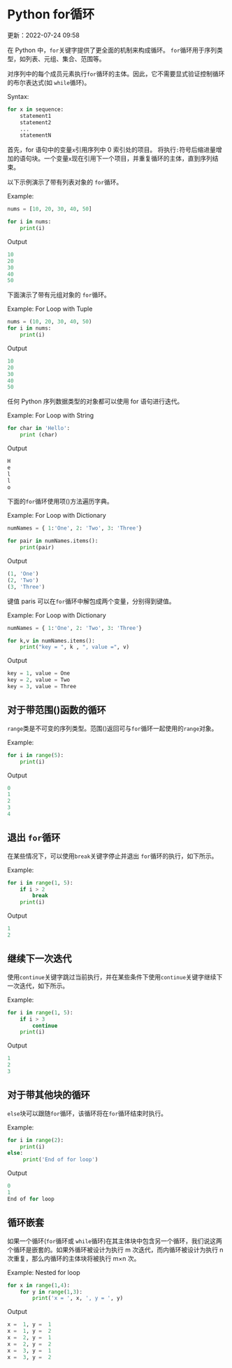 # Python for循环

更新：2022-07-24 09:58

在 Python 中，`for`关键字提供了更全面的机制来构成循环。 `for`循环用于序列类型，如列表、元组、集合、范围等。

对序列中的每个成员元素执行`for`循环的主体。因此，它不需要显式验证控制循环的布尔表达式(如 `while`循环)。

Syntax:

```py
for x in sequence:
    statement1
    statement2
    ...
    statementN
```

首先，for 语句中的变量`x`引用序列中 0 索引处的项目。 将执行`:`符号后缩进量增加的语句块。一个变量`x`现在引用下一个项目，并重复循环的主体，直到序列结束。

以下示例演示了带有列表对象的 `for`循环。

Example: 

```py
nums = [10, 20, 30, 40, 50]

for i in nums:
    print(i) 
```

Output

```py
10
20
30
40
50 
```

下面演示了带有元组对象的 `for`循环。

Example: For Loop with Tuple 

```py
nums = (10, 20, 30, 40, 50)
for i in nums:
    print(i) 
```

Output

```py
10
20
30
40
50 
```

任何 Python 序列数据类型的对象都可以使用 for 语句进行迭代。

Example: For Loop with String 

```py
for char in 'Hello':
    print (char) 
```

Output

```py
H
e
l
l
o 
```

下面的`for`循环使用项()方法遍历字典。

Example: For Loop with Dictionary 

```py
numNames = { 1:'One', 2: 'Two', 3: 'Three'}

for pair in numNames.items():
    print(pair) 
```

Output

```py
(1, 'One')
(2, 'Two')
(3, 'Three')
```

键值 paris 可以在`for`循环中解包成两个变量，分别得到键值。

Example: For Loop with Dictionary 

```py
numNames = { 1:'One', 2: 'Two', 3: 'Three'}

for k,v in numNames.items():
    print("key = ", k , ", value =", v) 
```

Output

```py
key = 1, value = One
key = 2, value = Two
key = 3, value = Three 
```

## 对于带范围()函数的循环

`range`类是不可变的序列类型。范围()返回可与`for`循环一起使用的`range`对象。

Example: 

```py
for i in range(5):
    print(i) 
```

Output

```py
0
1
2
3
4 
```

## 退出 `for`循环

在某些情况下，可以使用`break`关键字停止并退出 `for`循环的执行，如下所示。

Example: 

```py
for i in range(1, 5):
    if i > 2
        break
    print(i) 
```

Output

```py
1
2 
```

## 继续下一次迭代

使用`continue`关键字跳过当前执行，并在某些条件下使用`continue`关键字继续下一次迭代，如下所示。

Example: 

```py
for i in range(1, 5):
    if i > 3
        continue
    print(i) 
```

Output

```py
1
2
3 
```

## 对于带其他块的循环

`else`块可以跟随`for`循环，该循环将在`for`循环结束时执行。

Example: 

```py
for i in range(2):
    print(i)
else:
     print('End of for loop') 
```

Output

```py
0
1
End of for loop 
```

## 循环嵌套

如果一个循环(`for`循环或 `while`循环)在其主体块中包含另一个循环，我们说这两个循环是嵌套的。如果外循环被设计为执行 m 次迭代，而内循环被设计为执行 n 次重复，那么内循环的主体块将被执行 m×n 次。

Example: Nested for loop 

```py
for x in range(1,4):
    for y in range(1,3):
        print('x = ', x, ', y = ', y) 
```

Output

```py
x =  1, y =  1
x =  1, y =  2
x =  2, y =  1
x =  2, y =  2
x =  3, y =  1
x =  3, y =  2 
```